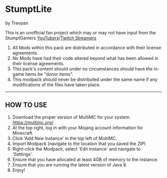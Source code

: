 # StumptLite
by Trevpan

This is an unofficial fan project which may or may not have input from the StumptGamers [YouTubers](https://www.youtube.com/user/stumptgamers/videos)/[Twitch Streamers](https://www.twitch.tv/stumptgamers)

1. All Mods within this pack are distributed in accordance with their license agreements.
1. No Mods have had their code altered beyond what has been allowed in their license agreements.
1. This pack's content should under no circumstances should have the in-game items be "donor items".
1. This modpack should never be distributed under the same name if any modifications of the files have taken place.

---

## HOW TO USE

1. Download the proper version of MultiMC for your system. https://multimc.org/
1. At the top right, log in with your Mojang account information for Minecraft.
1. Click 'Add New Instance' in the top left of MultiMC.
1. Import Modpack (navigate to the location that you saved the ZIP)
1. Right-click the Modpack, select 'Edit Instance' and navigate to 'Settings'.
1. Ensure that you have allocated at least 4GB of memory to the instance.
1. Ensure that you are running the latest version of Java 8.
1. Enjoy!
